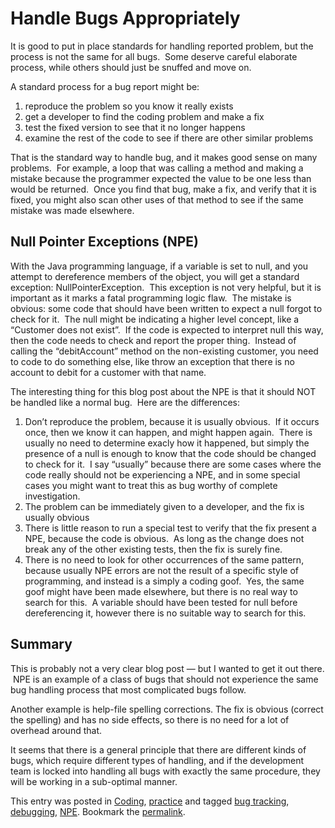 #  Handle Bugs Appropriately

It is good to put in place standards for handling reported problem, but the process is not the same for all bugs.  Some deserve careful elaborate process, while others should just be snuffed and move on.  

A standard process for a bug report might be:

1.  reproduce the problem so you know it really exists
2.  get a developer to find the coding problem and make a fix
3.  test the fixed version to see that it no longer happens
4.  examine the rest of the code to see if there are other similar problems

That is the standard way to handle bug, and it makes good sense on many problems.  For example, a loop that was calling a method and making a mistake because the programmer expected the value to be one less than would be returned.  Once you find that bug, make a fix, and verify that it is fixed, you might also scan other uses of that method to see if the same mistake was made elsewhere.

## Null Pointer Exceptions (NPE)

With the Java programming language, if a variable is set to null, and you attempt to dereference members of the object, you will get a standard exception: NullPointerException.  This exception is not very helpful, but it is important as it marks a fatal programming logic flaw.  The mistake is obvious: some code that should have been written to expect a null forgot to check for it.  The null might be indicating a higher level concept, like a “Customer does not exist”.  If the code is expected to interpret null this way, then the code needs to check and report the proper thing.  Instead of calling the “debitAccount” method on the non-existing customer, you need to code to do something else, like throw an exception that there is no account to debit for a customer with that name.  

The interesting thing for this blog post about the NPE is that it should NOT be handled like a normal bug.  Here are the differences:  

1. Don’t reproduce the problem, because it is usually obvious.  If it occurs once, then we know it can happen, and might happen again.  There is usually no need to determine exacly how it happened, but simply the presence of a null is enough to know that the code should be changed to check for it.  I say “usually” because there are some cases where the code really should not be experiencing a NPE, and in some special cases you might want to treat this as bug worthy of complete investigation.  
2. The problem can be immediately given to a developer, and the fix is usually obvious  
3. There is little reason to run a special test to verify that the fix present a NPE, because the code is obvious.  As long as the change does not break any of the other existing tests, then the fix is surely fine.  
4. There is no need to look for other occurrences of the same pattern, because usually NPE errors are not the result of a specific style of programming, and instead is a simply a coding goof.  Yes, the same goof might have been made elsewhere, but there is no real way to search for this.  A variable should have been tested for null before dereferencing it, however there is no suitable way to search for this.

## Summary

This is probably not a very clear blog post — but I wanted to get it out there.  NPE is an example of a class of bugs that should not experience the same bug handling process that most complicated bugs follow.  

Another example is help-file spelling corrections. The fix is obvious (correct the spelling) and has no side effects, so there is no need for a lot of overhead around that.  

It seems that there is a general principle that there are different kinds of bugs, which require different types of handling, and if the development team is locked into handling all bugs with exactly the same procedure, they will be working in a sub-optimal manner.

This entry was posted in [Coding](https://agiletribe.purplehillsbooks.com/category/coding/), [practice](https://agiletribe.purplehillsbooks.com/category/practice/) and tagged [bug tracking](https://agiletribe.purplehillsbooks.com/tag/bug-tracking/), [debugging](https://agiletribe.purplehillsbooks.com/tag/debugging/), [NPE](https://agiletribe.purplehillsbooks.com/tag/npe/). Bookmark the [permalink](https://agiletribe.purplehillsbooks.com/2012/08/21/not-all-bugs-deserve-the-same-handling/ "Permalink to Not all Bugs Deserve the Same Handling").